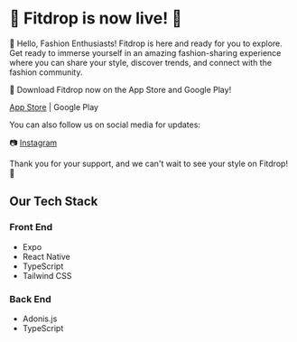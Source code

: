 # 🎉 Fitdrop is now live! 🚀
👋 Hello, Fashion Enthusiasts! Fitdrop is here and ready for you to explore. Get ready to immerse yourself in an amazing fashion-sharing experience where you can share your style, discover trends, and connect with the fashion community.

📱 Download Fitdrop now on the App Store and Google Play!

[App Store](https://apps.apple.com/us/app/fitdrop/id6475749713) | Google Play

You can also follow us on social media for updates:

📷 [Instagram](https://www.instagram.com/fitdropapp/)

Thank you for your support, and we can't wait to see your style on Fitdrop! 💃

## Our Tech Stack
### Front End
* Expo
* React Native
* TypeScript
* Tailwind CSS

### Back End
* Adonis.js
* TypeScript






